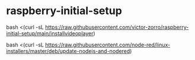 # raspberry-initial-setup

bash <(curl -sL https://raw.githubusercontent.com/victor-zorro/raspberry-initial-setup/main/installvideoplayer)

bash <(curl -sL https://raw.githubusercontent.com/node-red/linux-installers/master/deb/update-nodejs-and-nodered)
